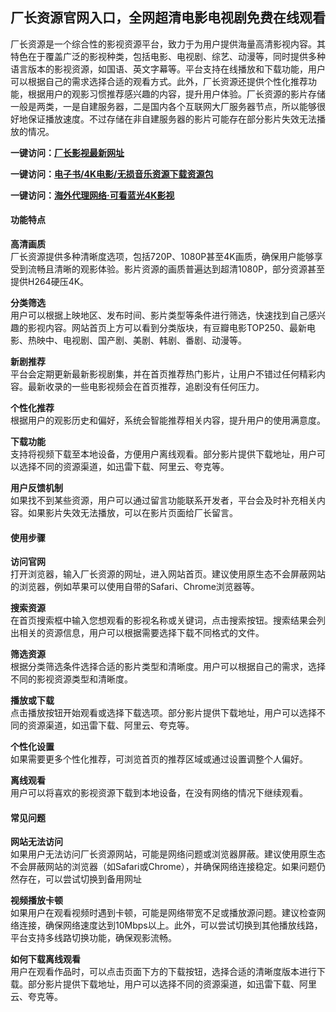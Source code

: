 <h2>厂长资源官网入口，全网超清电影电视剧免费在线观看</h2>
<p>厂长资源是一个综合性的影视资源平台，致力于为用户提供海量高清影视内容。其特色在于覆盖广泛的影视种类，包括电影、电视剧、综艺、动漫等，同时提供多种语言版本的影视资源，如国语、英文字幕等。平台支持在线播放和下载功能，用户可以根据自己的需求选择合适的观看方式。此外，厂长资源还提供个性化推荐功能，根据用户的观影习惯推荐感兴趣的内容，提升用户体验。厂长资源的影片存储一般是两类，一是自建服务器，二是国内各个互联网大厂服务器节点，所以能够很好地保证播放速度。不过存储在非自建服务器的影片可能存在部分影片失效无法播放的情况。</p>
<p><strong>一键访问：</strong><a href="https://changzhangziyuan.wwwnav.com/" target="_blank"><strong>厂长影视最新网址</strong></a></p>
<p><strong>一键访问：</strong><a href="https://wangpanziyuan.pages.dev/" target="_blank"><strong>电子书/4K电影/无损音乐资源下载资源包</strong></a></p>
<p><strong>一键访问：</strong><a href="http://ip.harmonylink.net/share/e82025" target="_blank"><strong>海外代理网络·可看蓝光4K影视</strong></a></p>
<h4><strong>功能特点</strong></h4>
<p><strong>高清画质</strong><br>厂长资源提供多种清晰度选项，包括720P、1080P甚至4K画质，确保用户能够享受到流畅且清晰的观影体验。影片资源的画质普遍达到超清1080P，部分资源甚至提供H264硬压4K。</p>
<p><strong>分类筛选</strong><br>用户可以根据上映地区、发布时间、影片类型等条件进行筛选，快速找到自己感兴趣的影视内容。网站首页上方可以看到分类版块，有豆瓣电影TOP250、最新电影、热映中、电视剧、国产剧、美剧、韩剧、番剧、动漫等。</p>
<p><strong>新剧推荐</strong><br>平台会定期更新最新影视剧集，并在首页推荐热门影片，让用户不错过任何精彩内容。最新收录的一些电影视频会在首页推荐，追剧没有任何压力。</p>
<p><strong>个性化推荐</strong><br>根据用户的观影历史和偏好，系统会智能推荐相关内容，提升用户的使用满意度。</p>
<p><strong>下载功能</strong><br>支持将视频下载至本地设备，方便用户离线观看。部分影片提供下载地址，用户可以选择不同的资源渠道，如迅雷下载、阿里云、夸克等。</p>
<p><strong>用户反馈机制</strong><br>如果找不到某些资源，用户可以通过留言功能联系开发者，平台会及时补充相关内容。如果影片失效无法播放，可以在影片页面给厂长留言。</p>
<h4><strong>使用步骤</strong></h4>
<p><strong>访问官网</strong><br>打开浏览器，输入厂长资源的网址，进入网站首页。建议使用原生态不会屏蔽网站的浏览器，例如苹果可以使用自带的Safari、Chrome浏览器等。</p>
<p><strong>搜索资源</strong><br>在首页搜索框中输入您想观看的影视名称或关键词，点击搜索按钮。搜索结果会列出相关的资源信息，用户可以根据需要选择下载不同格式的文件。</p>
<p><strong>筛选资源</strong><br>根据分类筛选条件选择合适的影片类型和清晰度。用户可以根据自己的需求，选择不同的影视资源类型和清晰度。</p>
<p><strong>播放或下载</strong><br>点击播放按钮开始观看或选择下载选项。部分影片提供下载地址，用户可以选择不同的资源渠道，如迅雷下载、阿里云、夸克等。</p>
<p><strong>个性化设置</strong><br>如果需要更多个性化推荐，可浏览首页的推荐区域或通过设置调整个人偏好。</p>
<p><strong>离线观看</strong><br>用户可以将喜欢的影视资源下载到本地设备，在没有网络的情况下继续观看。</p>
<h4><strong>常见问题</strong></h4>
<p><strong>网站无法访问</strong><br>如果用户无法访问厂长资源网站，可能是网络问题或浏览器屏蔽。建议使用原生态不会屏蔽网站的浏览器（如Safari或Chrome），并确保网络连接稳定。如果问题仍然存在，可以尝试切换到备用网址</p>
<p><strong>视频播放卡顿</strong><br>如果用户在观看视频时遇到卡顿，可能是网络带宽不足或播放源问题。建议检查网络连接，确保网络速度达到10Mbps以上。此外，可以尝试切换到其他播放线路，平台支持多线路切换功能，确保观影流畅。</p>
<p><strong>如何下载离线观看</strong><br>用户在观看作品时，可以点击页面下方的下载按钮，选择合适的清晰度版本进行下载。部分影片提供下载地址，用户可以选择不同的资源渠道，如迅雷下载、阿里云、夸克等。</p>
<h4>&nbsp;</h4>
